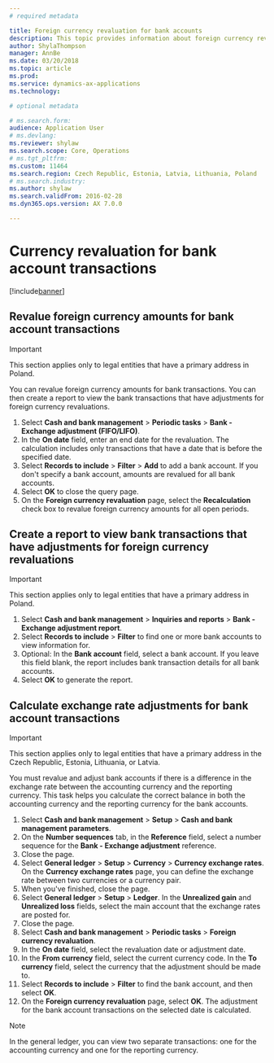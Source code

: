 ```yaml
---
# required metadata

title: Foreign currency revaluation for bank accounts
description: This topic provides information about foreign currency revaluation for bank accounts.
author: ShylaThompson
manager: AnnBe
ms.date: 03/20/2018
ms.topic: article
ms.prod: 
ms.service: dynamics-ax-applications
ms.technology: 

# optional metadata

# ms.search.form:
audience: Application User
# ms.devlang: 
ms.reviewer: shylaw
ms.search.scope: Core, Operations
# ms.tgt_pltfrm: 
ms.custom: 11464
ms.search.region: Czech Republic, Estonia, Latvia, Lithuania, Poland
# ms.search.industry: 
ms.author: shylaw
ms.search.validFrom: 2016-02-28
ms.dyn365.ops.version: AX 7.0.0

---
```


# Currency revaluation for bank account transactions

[!include[banner](../includes/banner.md)]

## Revalue foreign currency amounts for bank account transactions

> [!IMPORTANT]
> This section applies only to legal entities that have a primary address in Poland.

You can revalue foreign currency amounts for bank transactions. You can then create a report to view the bank transactions that have adjustments for foreign currency revaluations.

1. Select **Cash and bank management** &gt; **Periodic tasks** &gt; **Bank - Exchange adjustment (FIFO/LIFO)**.
2. In the **On date** field, enter an end date for the revaluation. The calculation includes only transactions that have a date that is before the specified date.
3. Select **Records to include** &gt; **Filter** &gt; **Add** to add a bank account. If you don't specify a bank account, amounts are revalued for all bank accounts.
4. Select **OK** to close the query page.
5. On the **Foreign currency revaluation** page, select the **Recalculation** check box to revalue foreign currency amounts for all open periods.

## Create a report to view bank transactions that have adjustments for foreign currency revaluations

> [!IMPORTANT]
> This section applies only to legal entities that have a primary address in Poland.

1. Select **Cash and bank management** &gt; **Inquiries and reports** &gt; **Bank - Exchange adjustment report**.
2. Select **Records to include** &gt; **Filter** to find one or more bank accounts to view information for.
3. Optional: In the **Bank account** field, select a bank account. If you leave this field blank, the report includes bank transaction details for all bank accounts.
4. Select **OK** to generate the report. 

## Calculate exchange rate adjustments for bank account transactions

> [!IMPORTANT]
> This section applies only to legal entities that have a primary address in the Czech Republic, Estonia, Lithuania, or Latvia.

You must revalue and adjust bank accounts if there is a difference in the exchange rate between the accounting currency and the reporting currency. This task helps you calculate the correct balance in both the accounting currency and the reporting currency for the bank accounts.

1. Select **Cash and bank management** &gt; **Setup** &gt; **Cash and bank management parameters**.
2. On the **Number sequences** tab, in the **Reference** field, select a number sequence for the **Bank - Exchange adjustment** reference.
3. Close the page.
4. Select **General ledger** &gt; **Setup** &gt; **Currency** &gt; **Currency exchange rates**. On the **Currency exchange rates** page, you can define the exchange rate between two currencies or a currency pair.
5. When you've finished, close the page.
6. Select **General ledger** &gt; **Setup** &gt; **Ledger**. In the **Unrealized gain** and **Unrealized loss** fields, select the main account that the exchange rates are posted for.
7. Close the page.
8. Select **Cash and bank management** &gt; **Periodic tasks** &gt; **Foreign currency revaluation**.
9. In the **On date** field, select the revaluation date or adjustment date.
10. In the **From currency** field, select the current currency code. In the **To currency** field, select the currency that the adjustment should be made to.
11. Select **Records to include** &gt; **Filter** to find the bank account, and then select **OK**.
12. On the **Foreign currency revaluation** page, select **OK**. The adjustment for the bank account transactions on the selected date is calculated.

> [!NOTE]
> In the general ledger, you can view two separate transactions: one for the accounting currency and one for the reporting currency.
